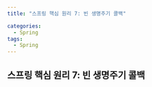 ```yaml
---
title: "스프링 핵심 원리 7: 빈 생명주기 콜백"

categories:
  - Spring
tags:
  - Spring
---
```


## 스프링 핵심 원리 7: 빈 생명주기 콜백

####
